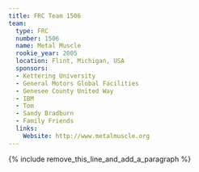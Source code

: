 ```yaml
---
title: FRC Team 1506
team:
  type: FRC
  number: 1506
  name: Metal Muscle
  rookie_year: 2005
  location: Flint, Michigan, USA
  sponsors:
  - Kettering University
  - General Motors Global Facilities
  - Genesee County United Way
  - IBM
  - Tom
  - Sandy Bradburn
  - Family Friends
  links:
    Website: http://www.metalmuscle.org
---
```


{% include remove_this_line_and_add_a_paragraph %}